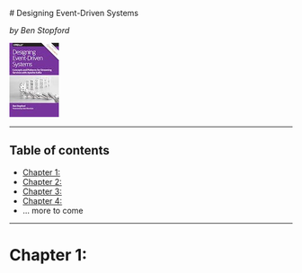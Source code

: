 # Designing Event-Driven Systems

_by Ben Stopford_

![](./resources/designing-event-driven-systems.jpg "Designing Event-Driven Systems")

---

## Table of contents

- [Chapter 1: ](#chapter1)
- [Chapter 2: ](#chapter2)
- [Chapter 3: ](#chapter3)
- [Chapter 4: ](#chapter4)
- ... more to come

---

<a name="chapter1">
    <h1>Chapter 1: </h1>
</a>
